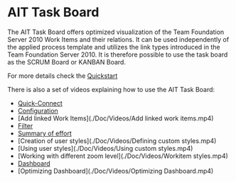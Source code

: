 AIT Task Board
==============

The AIT Task Board offers optimized visualization of the Team Foundation Server 2010 Work Items and their relations. 
It can be used independently of the applied process template and utilizes the link types introduced in the Team Foundation Server 2010. 
It is therefore possible to use the task board as the SCRUM Board or KANBAN Board.

For more details check the [Quickstart](./Doc/Taskboard.Quickstart.md)

There is also a set of videos explaining how to use the AIT Task Board:

- [Quick-Connect](./Doc/Videos/QuickConnect.mp4) 
- [Configuration](./Doc/Videos/Configuration.mp4)
- [Add linked Work Items](./Doc/Videos/Add linked work items.mp4)
- [Filter](./Doc/Videos/Filters.mp4)
- [Summary of effort](./Doc/Videos/summaries.mp4)
- [Creation of user styles](./Doc/Videos/Defining custom styles.mp4)
- [Using user styles](./Doc/Videos/Using custom styles.mp4)
- [Working with different zoom level](./Doc/Videos/Workitem styles.mp4)
- [Dashboard](./Doc/Videos/Dashboard.mp4)
- [Optimizing Dashboard](./Doc/Videos/Optimizing Dashboard.mp4)
